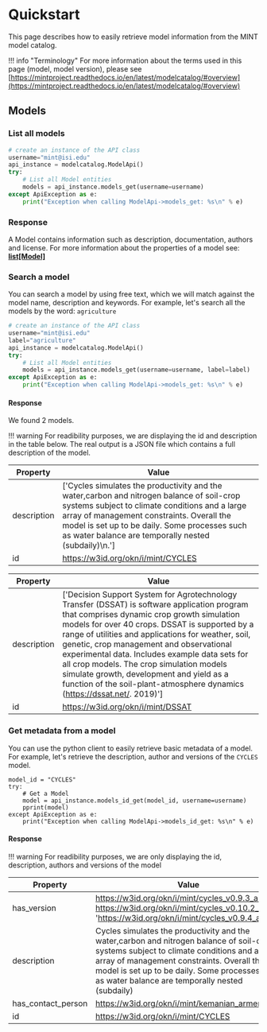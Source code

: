 # Quickstart
This page describes how to easily retrieve model information from the MINT model catalog.

!!! info "Terminology"
    For more information about the terms used in this page (model, model version), please see [https://mintproject.readthedocs.io/en/latest/modelcatalog/#overview](https://mintproject.readthedocs.io/en/latest/modelcatalog/#overview)

## Models

### List all models

```python
# create an instance of the API class
username="mint@isi.edu"
api_instance = modelcatalog.ModelApi()
try:
    # List all Model entities
    models = api_instance.models_get(username=username)
except ApiException as e:
    print("Exception when calling ModelApi->models_get: %s\n" % e)
```

### Response

A Model contains information such as description, documentation, authors and license. For more information about the properties of a model see: [**list[Model]**](../endpoints/Model)

### Search a model

You can search a model by using free text, which we will match against the model name, description and keywords. For example, let's search all the models by the word: `agriculture`

```python
# create an instance of the API class
username="mint@isi.edu"
label="agriculture"
api_instance = modelcatalog.ModelApi()
try:
    # List all Model entities
    models = api_instance.models_get(username=username, label=label)
except ApiException as e:
    print("Exception when calling ModelApi->models_get: %s\n" % e)
```

#### Response

We found 2 models.

!!! warning
    For readibility purposes, we are displaying the id and description in the table below. The real output is a JSON file which contains a full description of the model.
    
| Property    | Value                                                                                                                                                                                                                                                                                             |
|-------------|---------------------------------------------------------------------------------------------------------------------------------------------------------------------------------------------------------------------------------------------------------------------------------------------------|
| description | ['Cycles simulates the productivity and the water,carbon and nitrogen balance of soil-crop systems subject to climate conditions and a large array of management constraints. Overall the model is set up to be daily. Some processes such as water balance are temporally nested (subdaily)\n.'] |
| id          | https://w3id.org/okn/i/mint/CYCLES          |


| Property    | Value|
|-------------|-----------------------------------------------------------------------------------------------------------------------------------------------------------------------------------------------------------------------------------------------------------------------------------------------------------------------------------------------------------------------------------------------------------------------------------------------------------------------------------------------------------------------|
| description | ['Decision Support System for Agrotechnology Transfer (DSSAT) is software application program that comprises dynamic crop growth simulation models for over 40 crops. DSSAT is supported by a range of utilities and applications for weather, soil, genetic, crop management and observational experimental data. Includes example data sets for all crop models. The crop simulation models simulate growth, development and yield as a function of the soil-plant-atmosphere dynamics (https://dssat.net/. 2019)'] |
| id          | https://w3id.org/okn/i/mint/DSSAT   |


### Get metadata from a model

You can use the python client to easily retrieve basic metadata of a model. For example, let's retrieve the description, author and versions of the `CYCLES` model.

```
model_id = "CYCLES"
try:
    # Get a Model
    model = api_instance.models_id_get(model_id, username=username)
    pprint(model)
except ApiException as e:
    print("Exception when calling ModelApi->models_id_get: %s\n" % e)
```

#### Response


!!! warning
    For readibility purposes, we are only displaying the id, description, authors and versions of the model
    
| Property           | Value                                                                                                                                                                                                                                                                                                                                                                                                                                             |
|--------------------|---------------------------------------------------------------------------------------------------------------------------------------------------------------------------------------------------------------------------------------------------------------------------------------------------------------------------------------------------------------------------------------------------------------------------------------------------|
| has_version        |  https://w3id.org/okn/i/mint/cycles_v0.9.3_alpha, https://w3id.org/okn/i/mint/cycles_v0.10.2_alpha, 'https://w3id.org/okn/i/mint/cycles_v0.9.4_alpha
| description        | Cycles simulates the productivity and the water,carbon and nitrogen balance of soil-crop systems subject to climate conditions and a large array of management constraints. Overall the model is set up to be daily. Some processes such as water balance are temporally nested (subdaily)   |
| has_contact_person | https://w3id.org/okn/i/mint/kemanian_armen               |
| id                 | https://w3id.org/okn/i/mint/CYCLES    |
